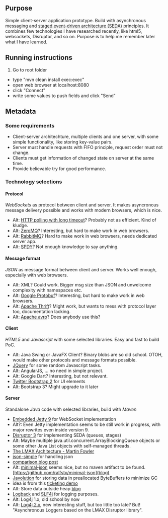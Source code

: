 ## Purpose

Simple client-server application prototype. 
Build with asynchronous messaging and [staged event-driven architecture (SEDA)](http://en.wikipedia.org/wiki/Staged_event-driven_architecture) principles.
It combines few technologies I have researched recently,
like html5, websockets, Disruptor, and so on. 
Purpose is to help me remember later what I have learned.

## Running instructions

1. Go to root folder
* type "mvn clean install exec:exec"
* open web browser at localhost:8080
* click "Connect"
* write some values to push fields and click "Send"

## Metadata  

### Some requirements

* Client-server architechture, multiple clients and one server, with some simple functionality, like storing key-value pairs.
* Server must handle requests with FIFO principle, request order must not change.
* Clients must get information of changed state on server at the same time.
* Provide believable try for good performance.

### Technology selections

#### Protocol

*WebSockets* as protocol between client and server. 
It makes asyncronous message delivery possible
and works with modern browsers, 
which is nice.
 * Alt: [HTTP polling with long timeout](http://stackoverflow.com/questions/1406580/jquery-ajax-polling-for-json-response-handling-based-on-ajax-result-or-json-con)? Probably not as efficient. Kind of kludge.
 * Alt: [ZeroMQ](http://zeromq.org)? Interesting, but hard to make work in web browsers.
 * Alt: [RabbitMQ](http://www.rabbitmq.com)? Hard to make work in web browsers, needs dedicated server app.
 * Alt: [SPDY](http://en.wikipedia.org/wiki/SPDY)? Not enough knowledge to say anything.


#### Message format

*JSON* as message format between client and server. Works well enough, especially with web browsers.
* Alt: XML? Could work. Bigger msg size than JSON and unwelcome complexity with namespaces etc.
* Alt: [Google Protobuf](http://code.google.com/p/protobuf/)? Interesting, but hard to make work in web browsers.
* Alt: [Apache Thrift](http://thrift.apache.org/tutorial/js/)? Might work, but wants to mess with protocol layer too, documentation lacking.
* Alt: [Apache avro](http://avro.apache.org)? Does anybody use this?

#### Client

*HTML5* and *Javascript* with some selected libraries. Easy and fast to build PoC. 
* Alt: Java Swing or JavaFX Client? Binary blobs are so old school. OTOH, would make other protocols and message formats possible.
* [JQuery](http://jquery.com) for some random Javascript tasks.
 * Alt: AngularJS, ... no need in simple project.
 * Alt: Google Dart? Interesting, but not relevant.
* [Twitter Bootstrap 2](http://getbootstrap.com/2.3.2/) for UI elements
 * Alt: Bootstrap 3? Might upgrade to it later
 
#### Server

Standalone *Java* code with selected libraries, build with *Maven* 
* [Embedded Jetty 9](http://www.eclipse.org/jetty/) for WebSocket implementation
 * Alt?: Even Jetty implementation seems to be still work in progress, with major rewrites even inside version 9.
* [Disruptor 3](http://lmax-exchange.github.io/disruptor/) for implementing SEDA (queues, stages)
 * Alt: Maybe multiple java.util.concurrent.ArrayBlockingQueue objects or some other Java List objects with self-managed threads.
 * [The LMAX Architecture - Martin Fowler](http://martinfowler.com/articles/lmax.html)
* [json-simple](http://code.google.com/p/json-simple/) for handling json
 * [comparison blog post](http://www.rojotek.com/blog/2009/05/07/a-review-of-5-java-json-libraries/)
 * Alt: [minimal-json](http://eclipsesource.com/blogs/2013/04/18/minimal-json-parser-for-java/) seems nice, but no maven artifact to be found. [https://github.com/ralfstx/minimal-json](blog)
* [Javolution](http://javolution.org) for storing data in preallocated ByteBuffers to minimize GC
 * idea is from this [ticketing demo](https://github.com/mikeb01/ticketing)
 * Alt: Store data outside heap [blog](http://vanillajava.blogspot.fi/2013/07/openhft-java-lang-project.html)
* [Logback](http://logback.qos.ch) and [SLF4j](http://www.slf4j.org) for logging purposes. 
 * Alt: Log4j 1.x, old school by now
 * Alt: [Log4j 2.x](http://logging.apache.org/log4j/2.x/), new interesting stuff, but too little too late? But! "Asynchronous Loggers based on the LMAX Disruptor library".
